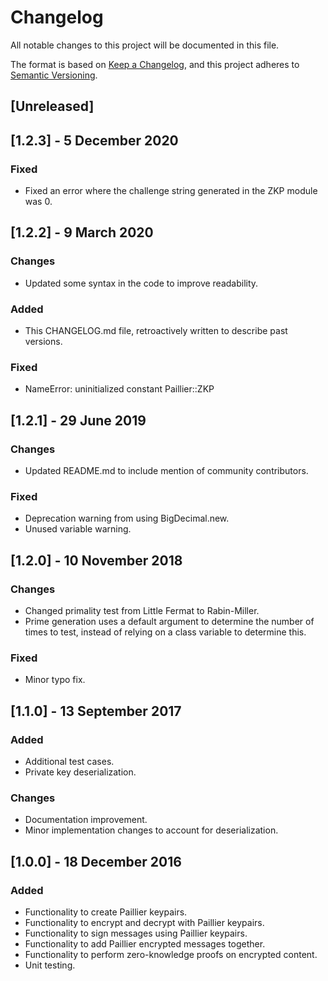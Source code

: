# Changelog
All notable changes to this project will be documented in this file.

The format is based on [Keep a Changelog](https://keepachangelog.com/en/1.0.0/),
and this project adheres to [Semantic Versioning](https://semver.org/spec/v2.0.0.html).

## [Unreleased]

## [1.2.3] - 5 December 2020
### Fixed
- Fixed an error where the challenge string generated in the ZKP module was 0.

## [1.2.2] - 9 March 2020
### Changes
- Updated some syntax in the code to improve readability. 

### Added
- This CHANGELOG.md file, retroactively written to describe past versions.

### Fixed
- NameError: uninitialized constant Paillier::ZKP

## [1.2.1] - 29 June 2019
### Changes
- Updated README.md to include mention of community contributors.

### Fixed
- Deprecation warning from using BigDecimal.new.
- Unused variable warning.

## [1.2.0] - 10 November 2018
### Changes
- Changed primality test from Little Fermat to Rabin-Miller.
- Prime generation uses a default argument to determine the number of times to test, instead of relying on a class variable to determine this.

### Fixed
- Minor typo fix.

## [1.1.0] - 13 September 2017
### Added
- Additional test cases.
- Private key deserialization.

### Changes
- Documentation improvement.
- Minor implementation changes to account for deserialization.

## [1.0.0] - 18 December 2016
### Added
- Functionality to create Paillier keypairs.
- Functionality to encrypt and decrypt with Paillier keypairs.
- Functionality to sign messages using Paillier keypairs.
- Functionality to add Paillier encrypted messages together.
- Functionality to perform zero-knowledge proofs on encrypted content.
- Unit testing.
